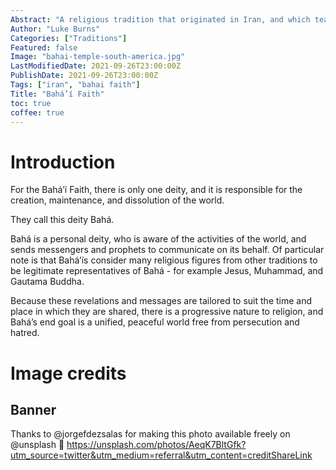 ```yaml
---
Abstract: "A religious tradition that originated in Iran, and which teaches that one singular deity is responsible for the universe, and that this deity has revealed itself through many different religious systems and prophets."
Author: "Luke Burns"
Categories: ["Traditions"]
Featured: false
Image: "bahai-temple-south-america.jpg"
LastModifiedDate: 2021-09-26T23:00:00Z
PublishDate: 2021-09-26T23:00:00Z
Tags: ["iran", "bahai faith"]
Title: "Bahá’í Faith"
toc: true
coffee: true
---
```

# Introduction 
For the Bahá’í Faith, there is only one deity, and it is responsible for the creation, maintenance, and dissolution of the world.

They call this deity Bahá.

Bahá is a personal deity, who is aware of the activities of the world, and sends messengers and prophets to communicate on its behalf. Of particular note is that Bahá’ís consider many religious figures from other traditions to be legitimate representatives of Bahá - for example Jesus, Muhammad, and Gautama Buddha.

Because these revelations and messages are tailored to suit the time and place in which they are shared, there is a progressive nature to religion, and Bahá’s end goal is a unified, peaceful world free from persecution and hatred.

# Image credits
## Banner
Thanks to @jorgefdezsalas for making this photo available freely on @unsplash 🎁 https://unsplash.com/photos/AeqK7BltGfk?utm_source=twitter&utm_medium=referral&utm_content=creditShareLink